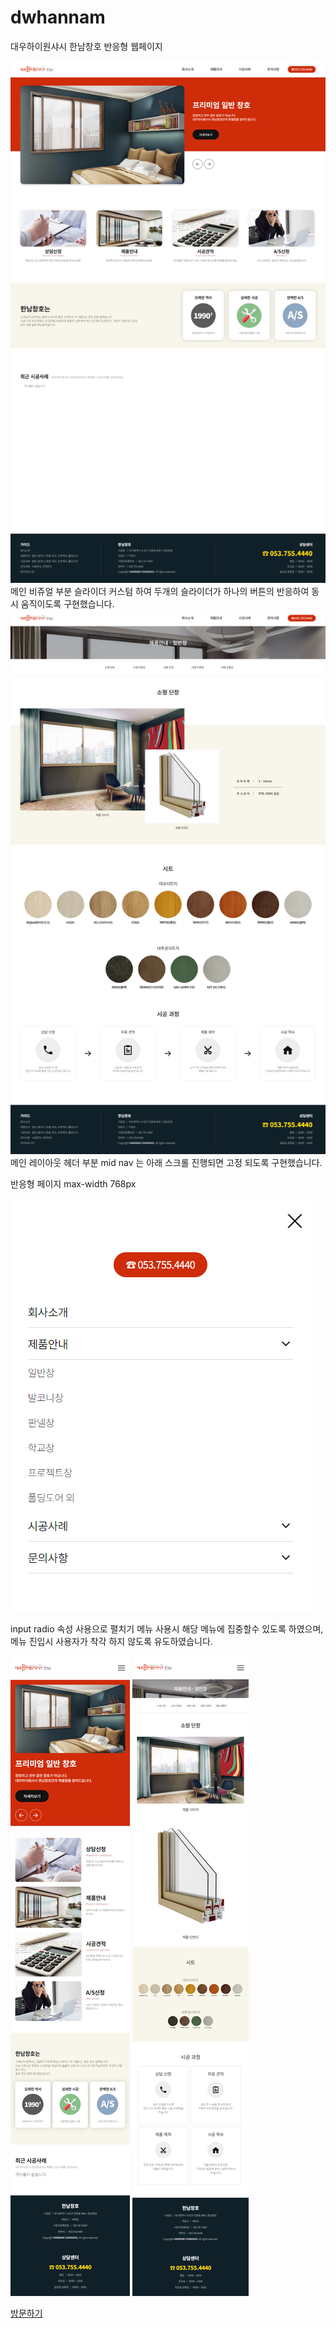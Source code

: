 # dwhannam
대우하이원샤시 한남창호 반응형 웹페이지

![메인페이지](./images/index-main-basic.png)
메인 비쥬얼 부분 슬라이더 커스텀 하여 두개의 슬라이더가 하나의 버튼의 반응하여 동시 움직이도록 구현했습니다.
![메인레이아웃](./images/layout-basic.png)
메인 레이아웃 헤더 부분 mid nav 는 아래 스크롤 진행되면 고정 되도록 구현했습니다.

반응형 페이지
max-width 768px

![모바일네비게이션](./images/navi-mobile.PNG)

input radio 속성 사용으로 펼치기 메뉴 사용시 해당 메뉴에 집중할수 있도록 하였으며, 메뉴 진입시 사용자가 착각 하지 않도록 유도하였습니다.

![모바일메인페이지](./images/index-mobile-main.png)
![모바일메인레이아웃](./images/layout-mobile-basic.png)


[방문하기](https://dwhannam.com)